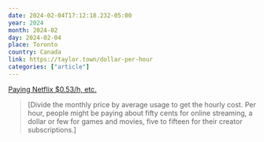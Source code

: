 ```yaml
---
date: 2024-02-04T17:12:18.232-05:00
year: 2024
month: 2024-02
day: 2024-02-04
place: Toronto
country: Canada
link: https://taylor.town/dollar-per-hour
categories: ["article"]
---
```

[Paying Netflix $0.53/h, etc.](https://taylor.town/dollar-per-hour)

> [Divide the monthly price by average usage to get the hourly cost. Per hour, people might be paying about fifty cents for online streaming, a dollar or few for games and movies, five to fifteen for their creator subscriptions.]
